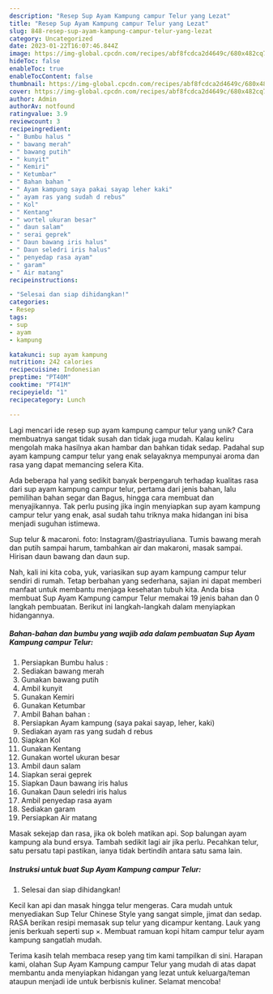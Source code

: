 ```yaml
---
description: "Resep Sup Ayam Kampung campur Telur yang Lezat"
title: "Resep Sup Ayam Kampung campur Telur yang Lezat"
slug: 848-resep-sup-ayam-kampung-campur-telur-yang-lezat
category: Uncategorized
date: 2023-01-22T16:07:46.844Z
image: https://img-global.cpcdn.com/recipes/abf8fcdca2d4649c/680x482cq70/sup-ayam-kampung-campur-telur-foto-resep-utama.jpg
hideToc: false
enableToc: true
enableTocContent: false
thumbnail: https://img-global.cpcdn.com/recipes/abf8fcdca2d4649c/680x482cq70/sup-ayam-kampung-campur-telur-foto-resep-utama.jpg
cover: https://img-global.cpcdn.com/recipes/abf8fcdca2d4649c/680x482cq70/sup-ayam-kampung-campur-telur-foto-resep-utama.jpg
author: Admin
authorAv: notfound
ratingvalue: 3.9
reviewcount: 3
recipeingredient:
- " Bumbu halus "
- " bawang merah"
- " bawang putih"
- " kunyit"
- " Kemiri"
- " Ketumbar"
- " Bahan bahan "
- " Ayam kampung saya pakai sayap leher kaki"
- " ayam ras yang sudah d rebus"
- " Kol"
- " Kentang"
- " wortel ukuran besar"
- " daun salam"
- " serai geprek"
- " Daun bawang iris halus"
- " Daun seledri iris halus"
- " penyedap rasa ayam"
- " garam"
- " Air matang"
recipeinstructions:

- "Selesai dan siap dihidangkan!"
categories:
- Resep
tags:
- sup
- ayam
- kampung

katakunci: sup ayam kampung 
nutrition: 242 calories
recipecuisine: Indonesian
preptime: "PT40M"
cooktime: "PT41M"
recipeyield: "1"
recipecategory: Lunch

---
```





Lagi mencari ide resep sup ayam kampung campur telur yang unik? Cara membuatnya sangat tidak susah dan tidak juga mudah. Kalau keliru mengolah maka hasilnya akan hambar dan bahkan tidak sedap. Padahal sup ayam kampung campur telur yang enak selayaknya mempunyai aroma dan rasa yang dapat memancing selera Kita.





Ada beberapa hal yang sedikit banyak berpengaruh terhadap kualitas rasa dari sup ayam kampung campur telur, pertama dari jenis bahan, lalu pemilihan bahan segar dan Bagus, hingga cara membuat dan menyajikannya. Tak perlu pusing jika ingin menyiapkan sup ayam kampung campur telur yang enak,      asal sudah tahu triknya maka hidangan ini bisa menjadi suguhan istimewa.














Sup telur &amp; macaroni. foto: Instagram/@astriayuliana. Tumis bawang merah dan putih sampai harum, tambahkan air dan makaroni, masak sampai. Hirisan daun bawang dan daun sup.






Nah, kali ini kita coba, yuk, variasikan sup ayam kampung campur telur sendiri di rumah. Tetap berbahan yang sederhana, sajian ini dapat memberi manfaat untuk membantu menjaga kesehatan tubuh kita. Anda bisa membuat Sup Ayam Kampung campur Telur memakai 19 jenis bahan dan 0 langkah pembuatan. Berikut ini langkah-langkah dalam menyiapkan hidangannya.

<!--inarticleads1-->

##### Bahan-bahan dan bumbu yang wajib ada dalam pembuatan Sup Ayam Kampung campur Telur:

1. Persiapkan  Bumbu halus :
1. Sediakan  bawang merah
1. Gunakan  bawang putih
1. Ambil  kunyit
1. Gunakan  Kemiri
1. Gunakan  Ketumbar
1. Ambil  Bahan bahan :
1. Persiapkan  Ayam kampung (saya pakai sayap, leher, kaki)
1. Sediakan  ayam ras yang sudah d rebus
1. Siapkan  Kol
1. Gunakan  Kentang
1. Gunakan  wortel ukuran besar
1. Ambil  daun salam
1. Siapkan  serai geprek
1. Siapkan  Daun bawang iris halus
1. Gunakan  Daun seledri iris halus
1. Ambil  penyedap rasa ayam
1. Sediakan  garam
1. Persiapkan  Air matang


Masak sekejap dan rasa, jika ok boleh matikan api. Sop balungan ayam kampung ala bund ersya. Tambah sedikit lagi air jika perlu. Pecahkan telur, satu persatu tapi pastikan, ianya tidak bertindih antara satu sama lain. 

<!--inarticleads2-->

##### Instruksi untuk buat Sup Ayam Kampung campur Telur:


1. Selesai dan siap dihidangkan!

Kecil kan api dan masak hingga telur mengeras. Cara mudah untuk menyediakan Sup Telur Chinese Style yang sangat simple, jimat dan sedap. RASA berikan resipi memasak sup telur yang dicampur kentang. Lauk yang jenis berkuah seperti sup ×. Membuat ramuan kopi hitam campur telur ayam kampung sangatlah mudah. 

Terima kasih telah membaca resep yang tim kami tampilkan di sini. Harapan kami, olahan Sup Ayam Kampung campur Telur yang mudah di atas dapat membantu anda menyiapkan hidangan yang lezat untuk keluarga/teman ataupun menjadi ide untuk berbisnis kuliner. Selamat mencoba!
